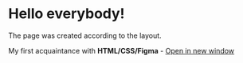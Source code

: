 # Hello everybody!


The page was created according to the layout.

My first acquaintance with **HTML/CSS/Figma** - <a href="http://https://kalegin-ya.github.io/Resume-001/" target="_blank">Open in new window</a>

